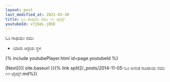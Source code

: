 ```yaml
---
layout: post
last_modified_at: 2021-03-30
title: ಓಂ ಗಾಥಯೇ ನಮಃ ೧೧ ಟೈಮ್ಸ್
youtubeId: v7jbeL-jBSE
---
```

 
 
 ಓಂ ಗಾಥಯೇ ನಮಃ  
 
 -  ಯಾರು ಆಶ್ರಯ ಸ್ಥಳ 
 
  
 
  
 
 
 
 
 
 


{% include youtubePlayer.html id=page.youtubeId %}
 
[Next]({{ site.baseurl }}{% link  split2/_posts/2014-11-05-ಓಂ ಅನಂತ ರೂಪಾಯ ನಮಃ ೧೧ ಟೈಮ್ಸ್.md%})
 
